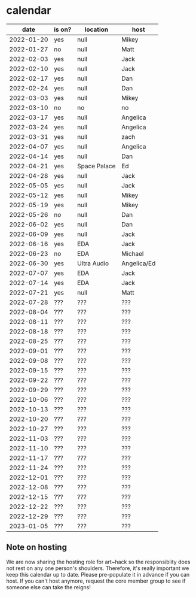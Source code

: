 # calendar

| date | is on? | location | host |
|---|---|---|---|
| 2022-01-20 | yes | null | Mikey |
| 2022-01-27 | no | null | Matt |
| 2022-02-03 | yes | null | Jack |
| 2022-02-10 | yes | null | Jack |
| 2022-02-17 | yes | null | Dan |
| 2022-02-24 | yes | null | Dan |
| 2022-03-03 | yes | null | Mikey |
| 2022-03-10 | no | no | no |
| 2022-03-17 | yes | null | Angelica |
| 2022-03-24 | yes | null | Angelica |
| 2022-03-31 | yes | null | zach |
| 2022-04-07 | yes | null | Angelica |
| 2022-04-14 | yes | null | Dan |
| 2022-04-21 | yes | Space Palace | Ed |
| 2022-04-28 | yes | null | Jack |
| 2022-05-05 | yes | null | Jack |
| 2022-05-12 | yes | null | Mikey |
| 2022-05-19 | yes | null | Mikey |
| 2022-05-26 | no | null | Dan |
| 2022-06-02 | yes | null | Dan |
| 2022-06-09 | yes | null | Jack |
| 2022-06-16 | yes | EDA | Jack |
| 2022-06-23 | no | EDA | Michael |
| 2022-06-30 | yes | Ultra Audio | Angelica/Ed |
| 2022-07-07 | yes | EDA | Jack |
| 2022-07-14 | yes | EDA | Jack |
| 2022-07-21 | yes | null | Matt |
| 2022-07-28 | ??? | ??? | ??? |
| 2022-08-04 | ??? | ??? | ??? |
| 2022-08-11 | ??? | ??? | ??? |
| 2022-08-18 | ??? | ??? | ??? |
| 2022-08-25 | ??? | ??? | ??? |
| 2022-09-01 | ??? | ??? | ??? |
| 2022-09-08 | ??? | ??? | ??? |
| 2022-09-15 | ??? | ??? | ??? |
| 2022-09-22 | ??? | ??? | ??? |
| 2022-09-29 | ??? | ??? | ??? |
| 2022-10-06 | ??? | ??? | ??? |
| 2022-10-13 | ??? | ??? | ??? |
| 2022-10-20 | ??? | ??? | ??? |
| 2022-10-27 | ??? | ??? | ??? |
| 2022-11-03 | ??? | ??? | ??? |
| 2022-11-10 | ??? | ??? | ??? |
| 2022-11-17 | ??? | ??? | ??? |
| 2022-11-24 | ??? | ??? | ??? |
| 2022-12-01 | ??? | ??? | ??? |
| 2022-12-08 | ??? | ??? | ??? |
| 2022-12-15 | ??? | ??? | ??? |
| 2022-12-22 | ??? | ??? | ??? |
| 2022-12-29 | ??? | ??? | ??? |
| 2023-01-05 | ??? | ??? | ??? |

## Note on hosting

We are now sharing the hosting role for art~hack so the responsiblity does not rest on any one person's shoulders. Therefore, it's really important we keep this calendar up to date. Please pre-populate it in advance if you can host. If you can't host anymore, request the core member group to see if someone else can take the reigns!
